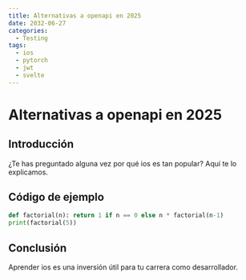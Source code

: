 ```yaml
---
title: Alternativas a openapi en 2025
date: 2032-06-27
categories:
  - Testing
tags:
  - ios
  - pytorch
  - jwt
  - svelte
---
```


# Alternativas a openapi en 2025

## Introducción

¿Te has preguntado alguna vez por qué ios es tan popular? Aquí te lo explicamos.

## Código de ejemplo

```python
def factorial(n): return 1 if n == 0 else n * factorial(n-1)
print(factorial(5))
```

## Conclusión

Aprender ios es una inversión útil para tu carrera como desarrollador.